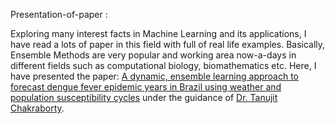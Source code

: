  Presentation-of-paper :
 
 Exploring many interest facts in Machine Learning and its applications, I have read a lots of paper in this field with full of real life examples. 
 Basically, Ensemble Methods are very popular and working area now-a-days in different fields such as computational biology, biomathematics etc.
 Here, I have presented the paper: [A dynamic, ensemble learning approach to forecast dengue fever epidemic years in Brazil using weather and population susceptibility cycles](https://doi.org/10.1098/rsif.2020.1006) under the guidance of [Dr. Tanujit Chakraborty](https://www.ctanujit.org/).

